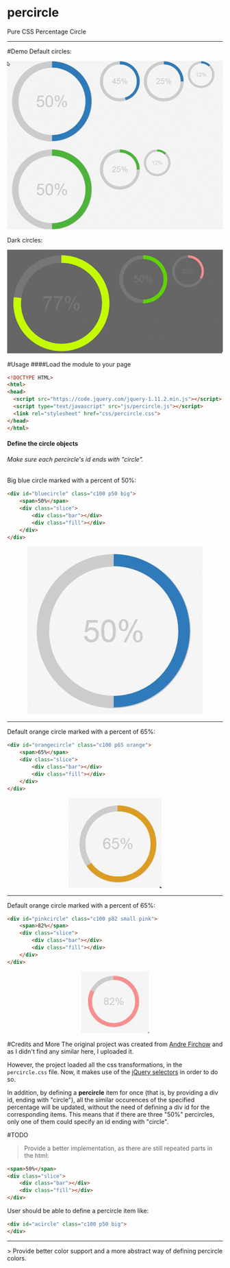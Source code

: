 # percircle
Pure CSS Percentage Circle
<hr>
#Demo
Default circles:
<p align="center">
  <img  src="_img/sample_light.gif" alt="Sample circles" />
</p>

Dark circles:
<p align="center">
  <img  src="_img/sample_dark.gif" alt="Dark circles" />
</p>

#Usage
####Load the module to your page
```html
<!DOCTYPE HTML>
<html>
<head>
  <script src="https://code.jquery.com/jquery-1.11.2.min.js"></script>
  <script type="text/javascript" src="js/percircle.js"></script>
  <link rel="stylesheet" href="css/percircle.css">
</head>
</html>
```

#### Define the circle objects
###### Make sure each percircle's id ends with "circle".
Big blue circle marked with a percent of 50%:
```html
<div id="bluecircle" class="c100 p50 big">
    <span>50%</span>
    <div class="slice">
        <div class="bar"></div>
        <div class="fill"></div>
    </div>
</div>
```
<p align="center">
  <img  src="_img/big_blue_50.gif" alt="Big blue circle" />
</p>
<hr>

Default orange circle marked with a percent of 65%:
```html
<div id="orangecircle" class="c100 p65 orange">
    <span>65%</span>
    <div class="slice">
        <div class="bar"></div>
        <div class="fill"></div>
    </div>
</div>
```
<p align="center">
  <img  src="_img/default_orange_65.gif" alt="Default orange circle" />
</p>
<hr>

Default orange circle marked with a percent of 65%:
```html
<div id="pinkcircle" class="c100 p82 small pink">
    <span>82%</span>
    <div class="slice">
        <div class="bar"></div>
        <div class="fill"></div>
    </div>
</div>
```

<p align="center">
  <img  src="_img/small_pink_82.gif" alt="Small pink circle" />
</p>


#Credits and More
The original project was created from <a href="http://circle.firchow.net/" target="_blank">Andre Firchow</a> and as I didn't find any similar here, I uploaded it.

However, the project loaded all the css transformations, in the <code>percircle.css</code> file. Now, it makes use of the <a href="https://api.jquery.com/category/selectors/" target="_blank">jQuery selectors</a> in order to do so.

In addition, by defining a <b>percircle</b> item for once (that is, by providing a div id, ending with "circle"), all the similar occurences of the specified percentage will be updated, without the need of defining a div id for the corresponding items. This means that if there are three "50%" percircles, only one of them could specify an id ending with "circle".

#TODO
> Provide a better implementation, as there are still repeated parts in the html:
```html
<span>50%</span>
<div class="slice">
    <div class="bar"></div>
    <div class="fill"></div>
</div>
```
User should be able to define a percircle item like:
```html
<div id="acircle" class="c100 p50 big">
</div>
```
<hr/>
> Provide better color support and a more abstract way of defining percircle colors.
